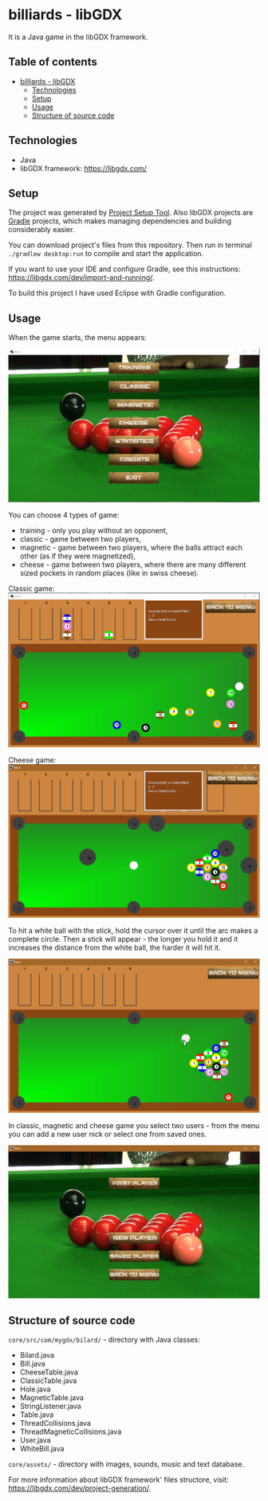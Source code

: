 # billiards - libGDX

It is a Java game in the libGDX framework.

## Table of contents
* [billiards - libGDX](#billiards---libgdx)
	* [Technologies](#technologies)
	* [Setup](#setup)
	* [Usage](#usage)
	* [Structure of source code](#structure-of-source-code)

## Technologies

* Java
* libGDX framework: https://libgdx.com/

## Setup

The project was generated by [Project Setup Tool](https://libgdx.com/dev/project-generation/). Also libGDX projects are [Gradle](http://www.gradle.org/) projects, which makes managing dependencies and building considerably easier.

You can download project's files from this repository. Then run in terminal `./gradlew desktop:run` to compile and start the application.

If you want to use your IDE and configure Gradle, see this instructions: https://libgdx.com/dev/import-and-running/.

To build this project I have used Eclipse with Gradle configuration.

## Usage

When the game starts, the menu appears:

![Menu](./readme_images/menu.PNG)   

You can choose 4 types of game:
* training - only you play without an opponent,
* classic - game between two players,
* magnetic - game between two players, where the balls attract each other (as if they were magnetized),
* cheese - game between two players, where there are many different sized pockets in random places (like in swiss cheese).

Classic game:
![Classic](./readme_images/billiard_classic.PNG) 

Cheese game:
![Cheese](./readme_images/cheese.PNG)   

To hit a white ball with the stick, hold the cursor over it until the arc makes a complete circle. Then a stick will appear - the longer you hold it and it increases the distance from the white ball, the harder it will hit it.

![White move](./readme_images/white_move.png)   

In classic, magnetic and cheese game you select two users - from the menu you can add a new user nick or select one from saved ones.

![Choose user](./readme_images/user_choose.PNG)   

## Structure of source code

`core/src/com/mygdx/bilard/` - directory with Java classes:
* Bilard.java
* Bill.java
* CheeseTable.java
* ClassicTable.java
* Hole.java
* MagneticTable.java
* StringListener.java
* Table.java
* ThreadCollisions.java
* ThreadMagneticCollisions.java
* User.java
* WhiteBill.java 

`core/assets/` - directory with images, sounds, music and text database.

For more information about libGDX framework' files structore, visit: https://libgdx.com/dev/project-generation/.
